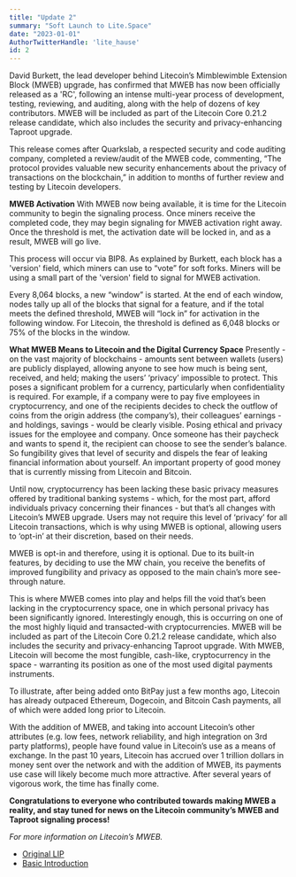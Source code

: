```yaml
---
title: "Update 2"
summary: "Soft Launch to Lite.Space"
date: "2023-01-01"
AuthorTwitterHandle: 'lite_hause'
id: 2
---
```



David Burkett, the lead developer behind Litecoin’s Mimblewimble Extension Block (MWEB) upgrade, has confirmed that MWEB has now been officially released as a 'RC', following an intense multi-year process of development, testing, reviewing, and auditing, along with the help of dozens of key contributors. MWEB will be included as part of the Litecoin Core 0.21.2 release candidate, which also includes the security and privacy-enhancing Taproot upgrade.

This release comes after Quarkslab, a respected security and code auditing company, completed a review/audit of the MWEB code, commenting, “The protocol provides valuable new security enhancements about the privacy of transactions on the blockchain,” in addition to months of further review and testing by Litecoin developers.

**MWEB Activation**
With MWEB now being available, it is time for the Litecoin community to begin the signaling process. Once miners receive the completed code, they may begin signaling for MWEB activation right away. Once the threshold is met, the activation date will be locked in, and as a result, MWEB will go live.

This process will occur via BIP8. As explained by Burkett, each block has a 'version' field, which miners can use to “vote” for soft forks. Miners will be using a small part of the 'version' field to signal for MWEB activation.

Every 8,064 blocks, a new “window” is started. At the end of each window, nodes tally up all of the blocks that signal for a feature, and if the total meets the defined threshold, MWEB will “lock in” for activation in the following window. For Litecoin, the threshold is defined as 6,048 blocks or 75% of the blocks in the window.

**What MWEB Means to Litecoin and the Digital Currency Space**
Presently - on the vast majority of blockchains - amounts sent between wallets (users) are publicly displayed, allowing anyone to see how much is being sent, received, and held; making the users’ ‘privacy’ impossible to protect. This poses a significant problem for a currency, particularly when confidentiality is required. For example, if a company were to pay five employees in cryptocurrency, and one of the recipients decides to check the outflow of coins from the origin address (the company’s), their colleagues’ earnings - and holdings, savings - would be clearly visible. Posing ethical and privacy issues for the employee and company. Once someone has their paycheck and wants to spend it, the recipient can choose to see the sender’s balance. So fungibility gives that level of security and dispels the fear of leaking financial information about yourself. An important property of good money that is currently missing from Litecoin and Bitcoin.

Until now, cryptocurrency has been lacking these basic privacy measures offered by traditional banking systems - which, for the most part, afford individuals privacy concerning their finances - but that’s all changes with Litecoin’s MWEB upgrade. Users may not require this level of ‘privacy’ for all Litecoin transactions, which is why using MWEB is optional, allowing users to ‘opt-in’ at their discretion, based on their needs.

MWEB is opt-in and therefore, using it is optional. Due to its built-in features, by deciding to use the MW chain, you receive the benefits of improved fungibility and privacy as opposed to the main chain’s more see-through nature.

This is where MWEB comes into play and helps fill the void that’s been lacking in the cryptocurrency space, one in which personal privacy has been significantly ignored. Interestingly enough, this is occurring on one of the most highly liquid and transacted-with cryptocurrencies. MWEB will be included as part of the Litecoin Core 0.21.2 release candidate, which also includes the security and privacy-enhancing Taproot upgrade. With MWEB, Litecoin will become the most fungible, cash-like, cryptocurrency in the space - warranting its position as one of the most used digital payments instruments.

To illustrate, after being added onto BitPay just a few months ago, Litecoin has already outpaced Ethereum, Dogecoin, and Bitcoin Cash payments, all of which were added long prior to Litecoin.

With the addition of MWEB, and taking into account Litecoin’s other attributes (e.g. low fees, network reliability, and high integration on 3rd party platforms), people have found value in Litecoin’s use as a means of exchange. In the past 10 years, Litecoin has accrued over 1 trillion dollars in money sent over the network and with the addition of MWEB, its payments use case will likely become much more attractive. After several years of vigorous work, the time has finally come.

**Congratulations to everyone who contributed towards making MWEB a reality, and stay tuned for news on the Litecoin community’s MWEB and Taproot signaling process!**

*For more information on Litecoin’s MWEB.*
- [Original LIP](https://github.com/litecoin-project/lips/blob/master/lip-0003.mediawiki)
- [Basic Introduction](https://litecoin-foundation.org/the-battle-for-sound-money/)